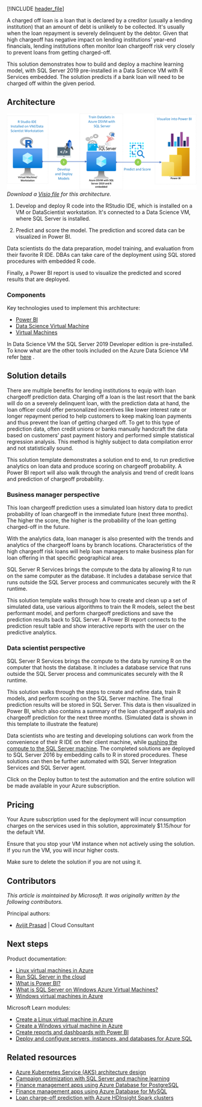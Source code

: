[!INCLUDE [header_file](../../../includes/sol-idea-header.md)]

A charged off loan is a loan that is declared by a creditor (usually a lending institution) that an amount of debt is unlikely to be collected. It's usually when the loan repayment is severely delinquent by the debtor. Given that high chargeoff has negative impact on lending institutions’ year-end financials, lending institutions often monitor loan chargeoff risk very closely to prevent loans from getting charged-off. 

This solution demonstrates how to build and deploy a machine learning model, with SQL Server 2019 pre-installed in a Data Science VM with R Services embedded. The solution predicts if a bank loan will need to be charged off within the given period. 

## Architecture

![Architecture diagram of building and deploying an ML model to predict a bank loan.](../media/loan-chargeoff-prediction-with-sql-server.png)
*Download a [Visio file](https://arch-center.azureedge.net/loan-chargeoff-prediction.vsdx) for this architecture.*

1. Develop and deploy R code into the RStudio IDE, which is installed on a VM or DataScientist workstation. It's connected to a Data Science VM, where SQL Server is installed.

2. Predict and score the model. The prediction and scored data can be visualized in Power BI.

Data scientists do the data preparation, model training, and evaluation from their favorite R IDE. DBAs can take care of the deployment using SQL stored procedures with embedded R code. 

Finally, a Power BI report is used to visualize the predicted and scored results that are deployed.


### Components

Key technologies used to implement this architecture:

- [Power BI](https://docs.microsoft.com/en-us/power-bi)
- [Data Science Virtual Machine ](https://azure.microsoft.com/en-in/services/virtual-machines/data-science-virtual-machines)
- [Virtual Machines](https://azure.microsoft.com/services/virtual-machines)

In Data Science VM the SQL Server 2019 Developer edition is pre-installed. To know what are the other tools included on the Azure Data Science VM refer [here](https://docs.microsoft.com/en-us/azure/machine-learning/data-science-virtual-machine/tools-included) .

## Solution details

There are multiple benefits for lending institutions to equip with loan chargeoff prediction data. Charging off a loan is the last resort that the bank will do on a severely delinquent loan, with the prediction data at hand, the loan officer could offer personalized incentives like lower interest rate or longer repayment period to help customers to keep making loan payments and thus prevent the loan of getting charged off. To get to this type of prediction data, often credit unions or banks manually handcraft the data based on customers' past payment history and performed simple statistical regression analysis. This method is highly subject to data compilation error and not statistically sound.

This solution template demonstrates a solution end to end, to run predictive analytics on loan data and produce scoring on chargeoff probability. A Power BI report will also walk through the analysis and trend of credit loans and prediction of chargeoff probability.

### Business manager perspective

This loan chargeoff prediction uses a simulated loan history data to predict probability of loan chargeoff in the immediate future (next three months). The higher the score, the higher is the probability of the loan getting charged-off in the future.

With the analytics data, loan manager is also presented with the trends and analytics of the chargeoff loans by branch locations. Characteristics of the high chargeoff risk loans will help loan managers to make business plan for loan offering in that specific geographical area.

SQL Server R Services brings the compute to the data by allowing R to run on the same computer as the database. It includes a database service that runs outside the SQL Server process and communicates securely with the R runtime.

This solution template walks through how to create and clean up a set of simulated data, use various algorithms to train the R models, select the best performant model, and perform chargeoff predictions and save the prediction results back to SQL Server. A Power BI report connects to the prediction result table and show interactive reports with the user on the predictive analytics.

### Data scientist perspective

SQL Server R Services brings the compute to the data by running R on the computer that hosts the database. It includes a database service that runs outside the SQL Server process and communicates securely with the R runtime.

This solution walks through the steps to create and refine data, train R models, and perform scoring on the SQL Server machine. The final prediction results will be stored in SQL Server. This data is then visualized in Power BI, which also contains a summary of the loan chargeoff analysis and chargeoff prediction for the next three months. (Simulated data is shown in this template to illustrate the feature)

Data scientists who are testing and developing solutions can work from the convenience of their R IDE on their client machine, while [pushing the compute to the SQL Server machine](/sql/advanced-analytics/r/getting-started-with-sql-server-r-services). The completed solutions are deployed to SQL Server 2016 by embedding calls to R in stored procedures. These solutions can then be further automated with SQL Server Integration Services and SQL Server agent.

Click on the Deploy button to test the automation and the entire solution will be made available in your Azure subscription.

## Pricing

Your Azure subscription used for the deployment will incur consumption charges on the services used in this solution, approximately $1.15/hour for the default VM.

Ensure that you stop your VM instance when not actively using the solution. If you run the VM, you will incur higher costs.

Make sure to delete the solution if you are not using it.

## Contributors

*This article is maintained by Microsoft. It was originally written by the following contributors.*

Principal authors:

 - [Avijit Prasad](https://www.linkedin.com/in/avijit-prasad-96768a42) | Cloud Consultant

## Next steps

Product documentation:

- [Linux virtual machines in Azure](/azure/virtual-machines/linux/overview)
- [Run SQL Server in the cloud](/sql/linux/quickstart-install-connect-clouds)
- [What is Power BI?](/power-bi/fundamentals/power-bi-overview)
- [What is SQL Server on Windows Azure Virtual Machines?](/azure/azure-sql/virtual-machines/windows/sql-server-on-azure-vm-iaas-what-is-overview)
- [Windows virtual machines in Azure](/azure/virtual-machines/windows/overview)

Microsoft Learn modules:

- [Create a Linux virtual machine in Azure](/learn/modules/create-linux-virtual-machine-in-azure)
- [Create a Windows virtual machine in Azure](/learn/modules/create-windows-virtual-machine-in-azure)
- [Create reports and dashboards with Power BI](/learn/modules/explore-power-bi)
- [Deploy and configure servers, instances, and databases for Azure SQL](/learn/modules/azure-sql-deploy-configure)

## Related resources

- [Azure Kubernetes Service (AKS) architecture design](../../reference-architectures/containers/aks-start-here.md)
- [Campaign optimization with SQL Server and machine learning](campaign-optimization-with-sql-server.yml)
- [Finance management apps using Azure Database for PostgreSQL](finance-management-apps-using-azure-database-for-postgresql.yml)
- [Finance management apps using Azure Database for MySQL](finance-management-apps-using-azure-database-for-mysql.yml)
- [Loan charge-off prediction with Azure HDInsight Spark clusters](loan-chargeoff-prediction-with-azure-hdinsight-spark-clusters.yml)
